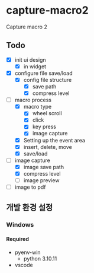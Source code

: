 # capture-macro2
Capture macro 2

## Todo
- [x] init ui design
    -  [x] in widget
- [x] configure file save/load
  - [x] config file structure
    - [x] save path
    - [x] compress level
- [ ] macro process
    - [x] macro type
      - [x] wheel scroll
      - [x] click
      - [x] key press
      - [x] image capture
    - [x] Setting up the event area
    - [x] insert, delete, move
    - [x] save/load
- [ ] image capture
  - [x] image save path
  - [x] compress level
  - [ ] image preview
- [ ] image to pdf

## 개발 환경 설정
### Windows

#### Required
- pyenv-win
  - python 3.10.11
- vscode
